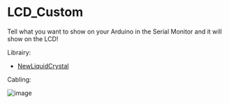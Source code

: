 # LCD_Custom

Tell what you want to show on your Arduino in the Serial Monitor and it will show on the LCD!

Librairy:
* [NewLiquidCrystal](https://github.com/fmalpartida/New-LiquidCrystal)

Cabling:

![image](https://user-images.githubusercontent.com/82216890/218256676-810a27a4-c1de-4a6a-9678-c58cefa945b9.png)
